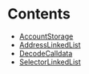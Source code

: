 

# Contents
- [AccountStorage](AccountStorage.sol/library.AccountStorage.md)
- [AddressLinkedList](AddressLinkedList.sol/library.AddressLinkedList.md)
- [DecodeCalldata](DecodeCalldata.sol/library.DecodeCalldata.md)
- [SelectorLinkedList](SelectorLinkedList.sol/library.SelectorLinkedList.md)

